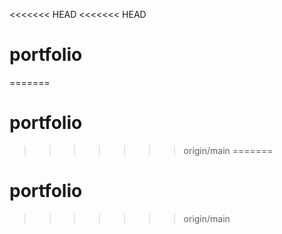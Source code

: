 <<<<<<< HEAD
<<<<<<< HEAD
# portfolio
=======
# portfolio
>>>>>>> origin/main
=======
# portfolio
>>>>>>> origin/main

